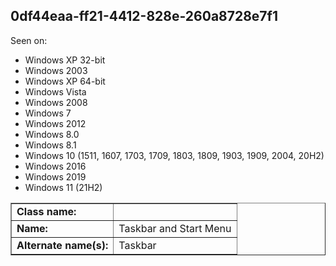 ## 0df44eaa-ff21-4412-828e-260a8728e7f1

Seen on:
* Windows XP 32-bit
* Windows 2003
* Windows XP 64-bit
* Windows Vista
* Windows 2008
* Windows 7
* Windows 2012
* Windows 8.0
* Windows 8.1
* Windows 10 (1511, 1607, 1703, 1709, 1803, 1809, 1903, 1909, 2004, 20H2)
* Windows 2016
* Windows 2019
* Windows 11 (21H2)

<table border="1" class="docutils">
  <tbody>
    <tr>
      <td><b>Class name:</b></td>
      <td>&nbsp;</td>
    </tr>
    <tr>
      <td><b>Name:</b></td>
      <td>Taskbar and Start Menu</td>
    </tr>
    <tr>
      <td><b>Alternate name(s):</b></td>
      <td>Taskbar</td>
    </tr>
  </tbody>
</table>

